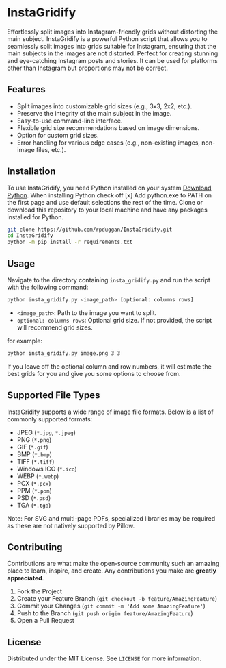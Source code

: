 # InstaGridify
Effortlessly split images into Instagram-friendly grids without distorting the main subject. InstaGridify is a powerful Python script that allows you to seamlessly split images into grids suitable for Instagram, ensuring that the main subjects in the images are not distorted. Perfect for creating stunning and eye-catching Instagram posts and stories. It can be used for platforms other than Instagram but proportions may not be correct.

## Features
- Split images into customizable grid sizes (e.g., 3x3, 2x2, etc.).
- Preserve the integrity of the main subject in the image.
- Easy-to-use command-line interface.
- Flexible grid size recommendations based on image dimensions.
- Option for custom grid sizes.
- Error handling for various edge cases (e.g., non-existing images, non-image files, etc.).

## Installation
To use InstaGridify, you need Python installed on your system [Download Python](https://www.python.org/downloads/). When installing Python check off [x] Add python.exe to PATH on the first page and use default selections the rest of the time. Clone or download this repository to your local machine and have any packages installed for Python.

```bash
git clone https://github.com/rpduggan/InstaGridify.git
cd InstaGridify
python -m pip install -r requirements.txt
```

## Usage
Navigate to the directory containing `insta_gridify.py` and run the script with the following command:

```bash
python insta_gridify.py <image_path> [optional: columns rows]
```

- `<image_path>`: Path to the image you want to split.
- `optional: columns rows`: Optional grid size. If not provided, the script will recommend grid sizes.

for example:

```bash
python insta_gridify.py image.png 3 3
```

If you leave off the optional column and row numbers, it will estimate the best grids for you and give you some options to choose from.

## Supported File Types

InstaGridify supports a wide range of image file formats. Below is a list of commonly supported formats:

- JPEG (`*.jpg`, `*.jpeg`)
- PNG (`*.png`)
- GIF (`*.gif`)
- BMP (`*.bmp`)
- TIFF (`*.tiff`)
- Windows ICO (`*.ico`)
- WEBP (`*.webp`)
- PCX (`*.pcx`)
- PPM (`*.ppm`)
- PSD (`*.psd`)
- TGA (`*.tga`)

Note: For SVG and multi-page PDFs, specialized libraries may be required as these are not natively supported by Pillow.

## Contributing
Contributions are what make the open-source community such an amazing place to learn, inspire, and create. Any contributions you make are **greatly appreciated**.

1. Fork the Project
2. Create your Feature Branch (`git checkout -b feature/AmazingFeature`)
3. Commit your Changes (`git commit -m 'Add some AmazingFeature'`)
4. Push to the Branch (`git push origin feature/AmazingFeature`)
5. Open a Pull Request

## License
Distributed under the MIT License. See `LICENSE` for more information.

